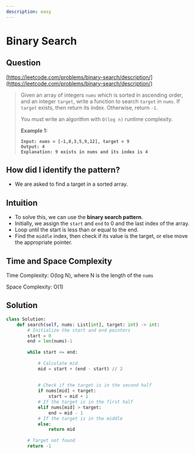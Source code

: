 ```yaml
---
description: easy
---
```


# Binary Search

## Question

[https://leetcode.com/problems/binary-search/description/](https://leetcode.com/problems/binary-search/description/)

>
>
> Given an array of integers `nums` which is sorted in ascending order, and an integer `target`, write a function to search `target` in `nums`. If `target` exists, then return its index. Otherwise, return `-1`.
>
> You must write an algorithm with `O(log n)` runtime complexity.
>
> &#x20;
>
> **Example 1:**
>
> <pre><code><strong>Input: nums = [-1,0,3,5,9,12], target = 9
> </strong><strong>Output: 4
> </strong><strong>Explanation: 9 exists in nums and its index is 4
> </strong></code></pre>

## How did I identify the pattern?

* We are asked to find a target in a sorted array.

## Intuition

* To solve this, we can use the **binary search pattern**.&#x20;
* Initially, we assign the `start` and `end` to 0 and the last index of the array.
* Loop until the start is less than or equal to the end.
* Find the `middle` index, then check if its value is the target, or else move the appropriate pointer.

## Time and Space Complexity

Time Complexity: O(log N), where N is the length of the `nums`

Space Complexity: O(1)

## Solution

```python
class Solution:
    def search(self, nums: List[int], target: int) -> int:
        # Initialize the start and end pointers
        start = 0
        end = len(nums)-1
        
        while start <= end:
        
            # Calculate mid
            mid = start + (end - start) // 2
        
    
            # Check if the target is in the second half
            if nums[mid] < target:
                start = mid + 1
            # If the target is in the first half
            elif nums[mid] > target:
                end = mid - 1
            # If the target is in the middle
            else:
                return mid
        
        # Target not found
        return -1
```
